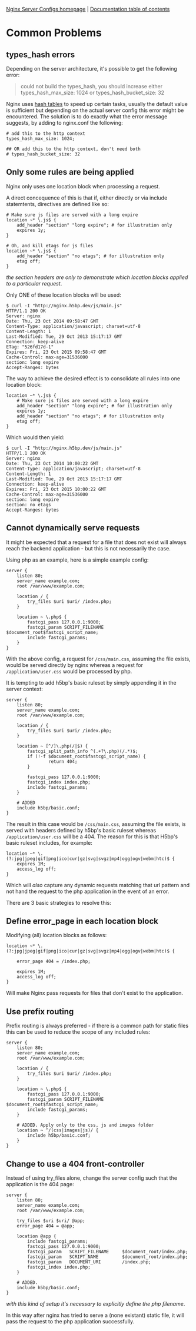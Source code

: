 [Nginx Server Configs homepage](https://github.com/h5bp/server-configs-nginx)
 | [Documentation table of contents](TOC.md)

# Common Problems

## types_hash errors

Depending on the server architecture, it's possible to get the following error:

> could not build the types_hash, you should increase either
> types_hash_max_size: 1024 or types_hash_bucket_size: 32

Nginx uses [hash tables](http://nginx.org/en/docs/hash.html) to speed up certain
tasks, usually the default value is sufficient but depending on the actual server
config this error might be encountered. The solution is to do exactly what the
error message suggests, by adding to nginx.conf the following:

    # add this to the http context
    types_hash_max_size: 1024;

    ## OR add this to the http context, don't need both
    # types_hash_bucket_size: 32

## Only some rules are being applied

Nginx only uses one location block when processing a request.

A direct concequence of this is that if, either directly or via include
statemtents, directives are defined like so:

	# Make sure js files are served with a long expire
	location ~* \.js$ {
		add_header "section" "long expire"; # for illustration only
		expires 1y;
	}

	# Oh, and kill etags for js files
	location ~* \.js$ {
		add_header "section" "no etags"; # for illustration only
		etag off;
	}

_the section headers are only to demonstrate which location blocks applied to a
particular request_.

Only ONE of these location blocks will be used:

	$ curl -I "http://nginx.h5bp.dev/js/main.js"
	HTTP/1.1 200 OK
	Server: nginx
	Date: Thu, 23 Oct 2014 09:58:47 GMT
	Content-Type: application/javascript; charset=utf-8
	Content-Length: 1
	Last-Modified: Tue, 29 Oct 2013 15:17:17 GMT
	Connection: keep-alive
	ETag: "526fd17d-1"
	Expires: Fri, 23 Oct 2015 09:58:47 GMT
	Cache-Control: max-age=31536000
	section: long expire
	Accept-Ranges: bytes

The way to achieve the desired effect is to consolidate all rules into one
location block:

	location ~* \.js$ {
		# Make sure js files are served with a long expire
		add_header "section" "long expire"; # for illustration only
		expires 1y;
		add_header "section" "no etags"; # for illustration only
		etag off;
	}

Which would then yield:

	$ curl -I "http://nginx.h5bp.dev/js/main.js"
	HTTP/1.1 200 OK
	Server: nginx
	Date: Thu, 23 Oct 2014 10:00:22 GMT
	Content-Type: application/javascript; charset=utf-8
	Content-Length: 1
	Last-Modified: Tue, 29 Oct 2013 15:17:17 GMT
	Connection: keep-alive
	Expires: Fri, 23 Oct 2015 10:00:22 GMT
	Cache-Control: max-age=31536000
	section: long expire
	section: no etags
	Accept-Ranges: bytes

## Cannot dynamically serve <file extension> requests

It might be expected that a request for a file that does not exist
will always reach the backend application - but this is not necessarily
the case.

Using php as an example, here is a simple example config:

	server {
		listen 80;
		server_name example.com;
		root /var/www/example.com;

		location / {
			try_files $uri $uri/ /index.php;
		}

        location ~ \.php$ {
			fastcgi_pass 127.0.0.1:9000;
			fastcgi_param SCRIPT_FILENAME $document_root$fastcgi_script_name;
			include fastcgi_params;
        }
	}

With the above config, a request for `/css/main.css`, assuming the file exists,
would be served directly by nginx whereas a request for `/application/user.css`
would be processed by php.

It is tempting to add h5bp's basic ruleset by simply appending it in
the server context:

	server {
		listen 80;
		server_name example.com;
		root /var/www/example.com;

		location / {
			try_files $uri $uri/ /index.php;
		}

        location ~ [^/]\.php(/|$) {
			fastcgi_split_path_info ^(.+?\.php)(/.*)$;
			if (!-f $document_root$fastcgi_script_name) {
					return 404;
			}

			fastcgi_pass 127.0.0.1:9000;
			fastcgi_index index.php;
			include fastcgi_params;
        }

		# ADDED
		include h5bp/basic.conf;
	}

The result in this case would be `/css/main.css`, assuming the file exists,
is served with headers defined by h5bp's basic ruleset whereas `/application/user.css`
will be a 404. The reason for this is that H5bp's basic ruleset includes, for example:

	location ~* \.(?:jpg|jpeg|gif|png|ico|cur|gz|svg|svgz|mp4|ogg|ogv|webm|htc)$ {
		expires 1M;
		access_log off;
	}

Which will _also_ capture any dynamic requests matching that url pattern and not
hand the request to the php application in the event of an error.

There are 3 basic strategies to resolve this:

## Define error_page in each location block

Modifying (all) location blocks as follows:

	location ~* \.(?:jpg|jpeg|gif|png|ico|cur|gz|svg|svgz|mp4|ogg|ogv|webm|htc)$ {

		error_page 404 = /index.php;

		expires 1M;
		access_log off;
	}

Will make Nginx pass requests for files that don't exist to the application.

## Use prefix routing

Prefix routing is always preferred - if there is a common path for static files
this can be used to reduce the scope of any included rules:

	server {
		listen 80;
		server_name example.com;
		root /var/www/example.com;

		location / {
			try_files $uri $uri/ /index.php;
		}

        location ~ \.php$ {
			fastcgi_pass 127.0.0.1:9000;
			fastcgi_param SCRIPT_FILENAME $document_root$fastcgi_script_name;
			include fastcgi_params;
        }

		# ADDED. Apply only to the css, js and images folder
		location ~ ^/(css|images|js)/ {
			include h5bp/basic.conf;
		}
	}

## Change to use a 404 front-controller

Instead of using try_files alone, change the server config such that the
application is the 404 page:

	server {
		listen 80;
		server_name example.com;
		root /var/www/example.com;

		try_files $uri $uri/ @app;
		error_page 404 = @app;

        location @app {
			include fastcgi_params;
			fastcgi_pass 127.0.0.1:9000;
			fastcgi_param   SCRIPT_FILENAME     $document_root/index.php;
			fastcgi_param   SCRIPT_NAME         $document_root/index.php;
			fastcgi_param   DOCUMENT_URI        /index.php;
			fastcgi_index index.php;
        }

		# ADDED.
		include h5bp/basic.conf;
	}

_with this kind of setup it's necessary to explicitly define the php filename_.

In this way after nginx has tried to serve a (none existant) static file, it
will pass the request to the php application successfully.
